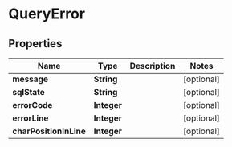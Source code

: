 
# QueryError

## Properties
Name | Type | Description | Notes
------------ | ------------- | ------------- | -------------
**message** | **String** |  |  [optional]
**sqlState** | **String** |  |  [optional]
**errorCode** | **Integer** |  |  [optional]
**errorLine** | **Integer** |  |  [optional]
**charPositionInLine** | **Integer** |  |  [optional]



